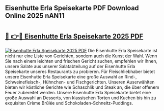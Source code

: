 ## Eisenhutte Erla Speisekarte PDF Download Online 2025 nAN11

# <h2><a href="http://gc6n50.nevu.top/?p=Eisenhutte+Erla+Speisekarte">🔗 👉🔴 Eisenhutte Erla Speisekarte 2025 PDF</a></h2>

[![Eisenhutte Erla Speisekarte 2025 PDF](https://i.imgur.com/dBaPXMq.png)](http://gc6n50.nevu.top/?p=Eisenhutte+Erla+Speisekarte)
Die Eisenhutte Erla Speisekarte ist nicht nur eine Liste von Gerichten, sondern auch die Kunst der Wahl. Wenn Sie nach einem leichten und frischen Gericht suchen, empfehlen wir Ihnen, unsere Salate aus unserer Salatabteilung auf der Eisenhutte Erla Speisekarte unseres Restaurants zu probieren. Für Fleischliebhaber bietet unsere Eisenhutte Erla Speisekarte eine große Auswahl an Rind-, Schweinefleisch-, Hühnchen- und Fischgerichten. Unseren Auserwählten bieten wir köstliche Gerichte wie Schaschlik und Steak an, die über offenem Feuer zubereitet werden. Unsere Eisenhutte Erla Speisekarte bietet eine große Auswahl an Desserts, von klassischen Torten und Kuchen bis hin zu exquisiten Crème Brûlée und Schokoladen-Schneitz-Puddings.
